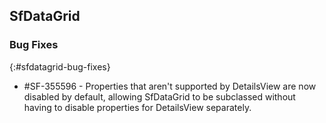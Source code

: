 ## SfDataGrid

### Bug Fixes
{:#sfdatagrid-bug-fixes}

* \#SF-355596 - Properties that aren't supported by DetailsView are now disabled by default, allowing SfDataGrid to be subclassed without having to disable properties for DetailsView separately.
